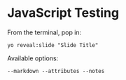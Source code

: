 
# JavaScript Testing

From the terminal, pop in:

  ```yo reveal:slide "Slide Title"```

Available options:

 ```--markdown --attributes --notes```

